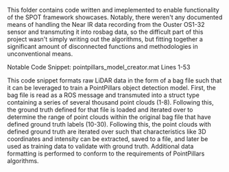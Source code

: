 This folder contains code written and imeplemented to enable functionality of the SPOT framework showcases. Notably, there weren't any documented means of handling the Near IR data recording from the Ouster OS1-32 sensor and transmuting it into rosbag data, so the difficult part of this project wasn't simply writing out the algorithms, but fitting together a significant amount of disconnected functions and methodologies in unconventional means.

Notable Code Snippet:
pointpillars_model_creator.mat Lines 1-53

This code snippet formats raw LiDAR data in the form of a bag file such that it can be leveraged to train a PointPillars object detection model. First, the bag file is read as a ROS message and transmuted into a struct type containing a series of several thousand point clouds (1-8). Following this, the ground truth defined for that file is loaded and iterated over to determine the range of point clouds within the original bag file that have defined ground truth labels (10-30). Following this, the point clouds with defined ground truth are iterated over such that characteristics like 3D coordinates and intensity can be extracted, saved to a file, and later be used as training data to validate with ground truth. Additional data formatting is performed to conform to the requirements of PointPillars algorithms. 

